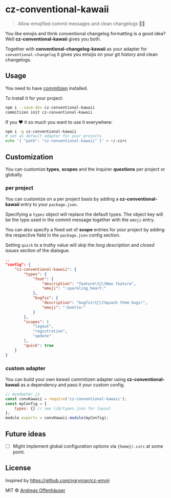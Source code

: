 # cz-conventional-kawaii

> Allow emojified commit messages and clean changelogs 🐼📄

You like emojis and think conventional changelog formatting is a good idea? Well **cz-conventional-kawaii** gives you both.

Together with **conventional-changelog-kawaii** as your adapter for `conventional-changelog` it gives you emojis on your git history and clean changelogs.

## Usage

You need to have [commitizen](https://github.com/commitizen/cz-cli) installed.

To install it for your project:

```sh
npm i --save-dev cz-conventional-kawaii
commitizen init cz-conventional-kawaii
```

If you ❤️ it so much you want to use it everywhere:

```sh
npm i -g cz-conventional-kawaii
# set as default adapter for your projects
echo '{ "path": "cz-conventional-kawaii" }' > ~/.czrc
```

## Customization

You can customize **types**, **scopes** and the inquirer **questions** per project or globally.

### per project

You can customize on a per project basis by adding a **cz-conventional-kawaii** entry to your `package.json`.

Specifying a `types` object will replace the default types. The object key will be the type used in the commit message together with the `emoji` entry.

You can also specify a fixed set of **scope** entries for your project by adding the respective field in the `package.json` config section.

Setting `quick` to a truthy value will skip the _long description_ and _closed issues_ section of the dialogue.

```json
..
"config": {
	"cz-conventional-kawaii": {
		"types": {
			"feat": {
				"description": "feature\t💖\tNew feature",
				"emoji": ":sparkling_heart:"
			},
			"bugfix": {
				"description": "bugfix\t🐞\tSquash them bugs!",
				"emoji": ":beetle:"
			}
		},
		"scopes": [
			"logout",
			"registration",
			"update"
		],
		"quick": true
	}
}
```

### custom adapter

You can build your own *kawaii* commitizen adapter using **cz-conventional-kawaii** as a dependency and pass it your custom config.

```javascript
// myadapter.js
const convKawaii = require('cz-conventional-kawaii');
const myConfig = {
	types: {} // see lib/types.json for layout
};
module.exports = convKawaii.module(myConfig);
```
## Future ideas

* [ ] Might implement global configuration options via `{home}/.czrc` at some point.

## License

Inspired by https://github.com/ngryman/cz-emoji

MIT © [Andreas Offenhäuser](http://anoff.io)

